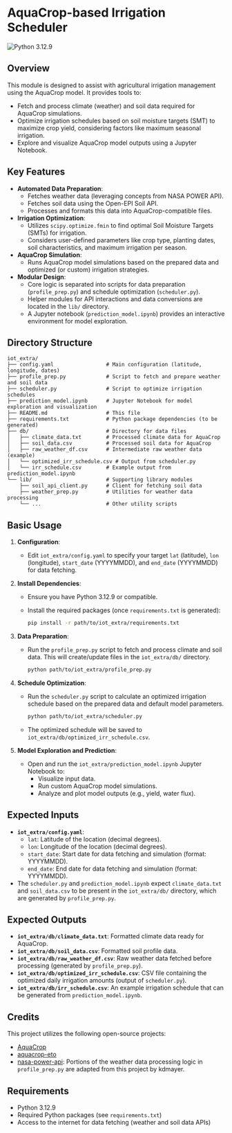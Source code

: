 # AquaCrop-based Irrigation Scheduler

![Python 3.12.9](https://img.shields.io/badge/python-3.12.9-blue.svg)

## Overview

This module is designed to assist with agricultural irrigation management using the AquaCrop model. It provides tools to:

* Fetch and process climate (weather) and soil data required for AquaCrop simulations.
* Optimize irrigation schedules based on soil moisture targets (SMT) to maximize crop yield, considering factors like maximum seasonal irrigation.
* Explore and visualize AquaCrop model outputs using a Jupyter Notebook.

## Key Features

* **Automated Data Preparation**:
  * Fetches weather data (leveraging concepts from NASA POWER API).
  * Fetches soil data using the Open-EPI Soil API.
  * Processes and formats this data into AquaCrop-compatible files.
* **Irrigation Optimization**:
  * Utilizes `scipy.optimize.fmin` to find optimal Soil Moisture Targets (SMTs) for irrigation.
  * Considers user-defined parameters like crop type, planting dates, soil characteristics, and maximum irrigation per season.
* **AquaCrop Simulation**:
  * Runs AquaCrop model simulations based on the prepared data and optimized (or custom) irrigation strategies.
* **Modular Design**:
  * Core logic is separated into scripts for data preparation (`profile_prep.py`) and schedule optimization (`scheduler.py`).
  * Helper modules for API interactions and data conversions are located in the `lib/` directory.
  * A Jupyter notebook (`prediction_model.ipynb`) provides an interactive environment for model exploration.

## Directory Structure

```text
iot_extra/
├── config.yaml                 # Main configuration (latitude, longitude, dates)
├── profile_prep.py             # Script to fetch and prepare weather and soil data
├── scheduler.py                # Script to optimize irrigation schedules
├── prediction_model.ipynb      # Jupyter Notebook for model exploration and visualization
├── README.md                   # This file
├── requirements.txt            # Python package dependencies (to be generated)
├── db/                         # Directory for data files
│   ├── climate_data.txt        # Processed climate data for AquaCrop
│   ├── soil_data.csv           # Processed soil data for AquaCrop
│   ├── raw_weather_df.csv      # Intermediate raw weather data (example)
│   └── optimized_irr_schedule.csv # Output from scheduler.py
│   └── irr_schedule.csv        # Example output from prediction_model.ipynb
└── lib/                        # Supporting library modules
    ├── soil_api_client.py      # Client for fetching soil data
    ├── weather_prep.py         # Utilities for weather data processing
    └── ...                     # Other utility scripts
```

## Basic Usage

1. **Configuration**:
   * Edit `iot_extra/config.yaml` to specify your target `lat` (latitude), `lon` (longitude), `start_date` (YYYYMMDD), and `end_date` (YYYYMMDD) for data fetching.

2. **Install Dependencies**:
   * Ensure you have Python 3.12.9 or compatible.
   * Install the required packages (once `requirements.txt` is generated):

     ```bash
     pip install -r path/to/iot_extra/requirements.txt
     ```

3. **Data Preparation**:
   * Run the `profile_prep.py` script to fetch and process climate and soil data. This will create/update files in the `iot_extra/db/` directory.

     ```bash
     python path/to/iot_extra/profile_prep.py
     ```

4. **Schedule Optimization**:
   * Run the `scheduler.py` script to calculate an optimized irrigation schedule based on the prepared data and default model parameters.

     ```bash
     python path/to/iot_extra/scheduler.py
     ```

   * The optimized schedule will be saved to `iot_extra/db/optimized_irr_schedule.csv`.

5. **Model Exploration and Prediction**:
   * Open and run the `iot_extra/prediction_model.ipynb` Jupyter Notebook to:
     * Visualize input data.
     * Run custom AquaCrop model simulations.
     * Analyze and plot model outputs (e.g., yield, water flux).

## Expected Inputs

* **`iot_extra/config.yaml`**:
  * `lat`: Latitude of the location (decimal degrees).
  * `lon`: Longitude of the location (decimal degrees).
  * `start_date`: Start date for data fetching and simulation (format: YYYYMMDD).
  * `end_date`: End date for data fetching and simulation (format: YYYYMMDD).
* The `scheduler.py` and `prediction_model.ipynb` expect `climate_data.txt` and `soil_data.csv` to be present in the `iot_extra/db/` directory, which are generated by `profile_prep.py`.

## Expected Outputs

* **`iot_extra/db/climate_data.txt`**: Formatted climate data ready for AquaCrop.
* **`iot_extra/db/soil_data.csv`**: Formatted soil profile data.
* **`iot_extra/db/raw_weather_df.csv`**: Raw weather data fetched before processing (generated by `profile_prep.py`).
* **`iot_extra/db/optimized_irr_schedule.csv`**: CSV file containing the optimized daily irrigation amounts (output of `scheduler.py`).
* **`iot_extra/db/irr_schedule.csv`**: An example irrigation schedule that can be generated from `prediction_model.ipynb`.

## Credits

This project utilizes the following open-source projects:

* [AquaCrop](https://github.com/aquacropos/aquacrop?tab=readme-ov-file)
* [aquacrop-eto](https://github.com/aquacropos/aquacrop-eto)
* [nasa-power-api](https://github.com/kdmayer/nasa-power-api): Portions of the weather data processing logic in `profile_prep.py` are adapted from this project by kdmayer.

## Requirements

* Python 3.12.9
* Required Python packages (see `requirements.txt`)
* Access to the internet for data fetching (weather and soil data APIs)
